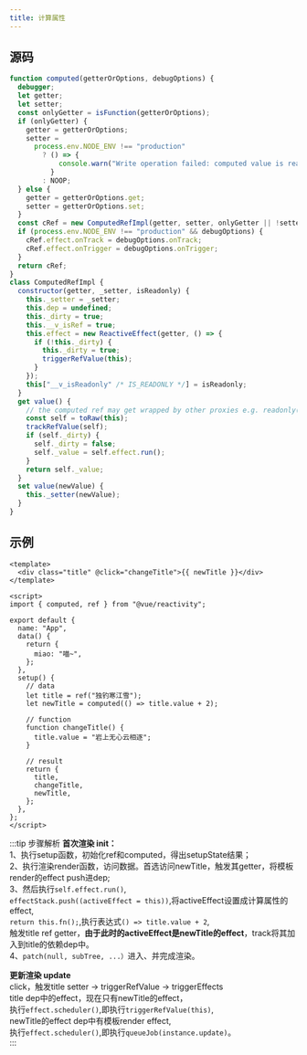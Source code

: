 ```yaml
---
title: 计算属性
---
```


## 源码

```js
function computed(getterOrOptions, debugOptions) {
  debugger;
  let getter;
  let setter;
  const onlyGetter = isFunction(getterOrOptions);
  if (onlyGetter) {
    getter = getterOrOptions;
    setter =
      process.env.NODE_ENV !== "production"
        ? () => {
            console.warn("Write operation failed: computed value is readonly");
          }
        : NOOP;
  } else {
    getter = getterOrOptions.get;
    setter = getterOrOptions.set;
  }
  const cRef = new ComputedRefImpl(getter, setter, onlyGetter || !setter);
  if (process.env.NODE_ENV !== "production" && debugOptions) {
    cRef.effect.onTrack = debugOptions.onTrack;
    cRef.effect.onTrigger = debugOptions.onTrigger;
  }
  return cRef;
}
class ComputedRefImpl {
  constructor(getter, _setter, isReadonly) {
    this._setter = _setter;
    this.dep = undefined;
    this._dirty = true;
    this.__v_isRef = true;
    this.effect = new ReactiveEffect(getter, () => {
      if (!this._dirty) {
        this._dirty = true;
        triggerRefValue(this);
      }
    });
    this["__v_isReadonly" /* IS_READONLY */] = isReadonly;
  }
  get value() {
    // the computed ref may get wrapped by other proxies e.g. readonly() #3376
    const self = toRaw(this);
    trackRefValue(self);
    if (self._dirty) {
      self._dirty = false;
      self._value = self.effect.run();
    }
    return self._value;
  }
  set value(newValue) {
    this._setter(newValue);
  }
}
```

## 示例

```vue
<template>
  <div class="title" @click="changeTitle">{{ newTitle }}</div>
</template>

<script>
import { computed, ref } from "@vue/reactivity";

export default {
  name: "App",
  data() {
    return {
      miao: "喵~",
    };
  },
  setup() {
    // data
    let title = ref("独钓寒江雪");
    let newTitle = computed(() => title.value + 2);

    // function
    function changeTitle() {
      title.value = "岩上无心云相逐";
    }

    // result
    return {
      title,
      changeTitle,
      newTitle,
    };
  },
};
</script>
```
:::tip 步骤解析
**首次渲染 init：**   
1、执行setup函数，初始化ref和computed，得出setupState结果；   
2、执行渲染render函数，访问数据。首选访问newTitle，触发其getter，将模板render的effect push进dep;   
3、然后执行```self.effect.run()```,    
  ```effectStack.push((activeEffect = this))```,将activeEffect设置成计算属性的effect,   
  ```return this.fn();```,执行表达式```() => title.value + 2```,   
  触发title ref getter，**由于此时的activeEffect是newTitle的effect**，track将其加入到title的依赖dep中。   
4、```patch(null, subTree, ...）```进入、并完成渲染。 

**更新渲染 update**   
click，触发title setter -> triggerRefValue -> triggerEffects   
  title dep中的effect，现在只有newTitle的effect，   
  执行```effect.scheduler()```,即执行```triggerRefValue(this)```,   
  newTitle的effect dep中有模板render effect,   
  执行```effect.scheduler()```,即执行```queueJob(instance.update)```。  
:::